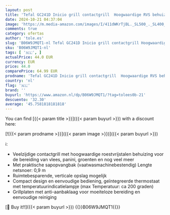```yaml
---
layout: post
title: 'Tefal GC241D Inicio grill contactgrill  Hoogwaardige RVS behuizing  Compact design en eenvoudige bediening  voor de bereiding van vlees  panini  groenten en nog veel meer'
date: 2024-10-21 04:37:04
image: 'https://m.media-amazon.com/images/I/411dWKrTjBL._SL500_._SL400_.jpg'
comments: true
category: ofertas
author: 'tole.es'
slug: 'B06W9JMQT1-nl Tefal GC241D Inicio grill contactgrill Hoogwaardige RVS...'
sku: 'B06W9JMQT1-nl'
tags: [ '🇳🇱', ]
actualPrice: 44.0 EUR
currency: EUR
price: 44.0
comparePrice: 64.99 EUR
prodname: 'Tefal GC241D Inicio grill contactgrill  Hoogwaardige RVS behuizing  Compact design en eenvoudige bediening  voor de bereiding van vlees  panini  groenten en nog veel meer'
country: 'nl'
flag: '🇳🇱'
brand: ''
buyurl: 'https://www.amazon.nl/dp/B06W9JMQT1/?tag=tolees0b-21'
descuento: '32.30'
average: '45.7581818181818'
---
```


You can find [{{< param title >}}]({{< param buyurl >}}) with a discount here:

[![{{< param prodname >}}]({{< param image >}})]({{< param buyurl >}})

ℹ️:

- Veelzijdige contactgrill met hoogwaardige roestvrijstalen behuizing voor de bereiding van vlees, panini, groenten en nog veel meer
- Met praktische sapopvangbak (vaatwasmachinebestendig) Lengte netsnoer: 0,9 m
- Ruimtebesparende, verticale opslag mogelijk
- Compact design en eenvoudige bediening, geïntegreerde thermostaat met temperatuurindicatielampje (max Temperatuur: ca 200 graden)
- Grillplaten met anti-aanbaklaag voor moeiteloze bereiding en eenvoudige reiniging

[🛒 Buy it!!]({{< param buyurl >}})
{{<world>}}B06W9JMQT1{{</world>}}

